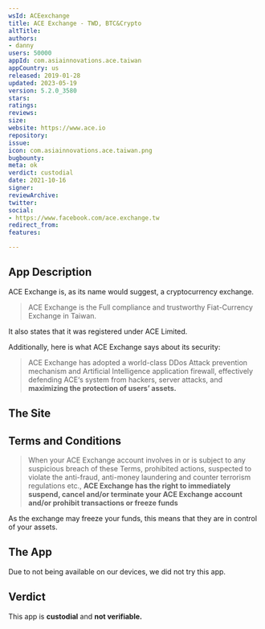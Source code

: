 ```yaml
---
wsId: ACEexchange
title: ACE Exchange - TWD, BTC&Crypto
altTitle: 
authors:
- danny
users: 50000
appId: com.asiainnovations.ace.taiwan
appCountry: us
released: 2019-01-28
updated: 2023-05-19
version: 5.2.0_3580
stars: 
ratings: 
reviews: 
size: 
website: https://www.ace.io
repository: 
issue: 
icon: com.asiainnovations.ace.taiwan.png
bugbounty: 
meta: ok
verdict: custodial
date: 2021-10-16
signer: 
reviewArchive: 
twitter: 
social:
- https://www.facebook.com/ace.exchange.tw
redirect_from: 
features: 

---
```


## App Description
ACE Exchange is, as its name would suggest, a cryptocurrency exchange.

> ACE Exchange is the Full compliance and trustworthy Fiat-Currency Exchange in Taiwan. 

It also states that it was registered under ACE Limited. 

Additionally, here is what ACE Exchange says about its security:

> ACE Exchange has adopted a world-class DDos Attack prevention mechanism and Artificial Intelligence application firewall, effectively defending ACE‘s system from hackers, server attacks, and **maximizing the protection of users’ assets.**

## The Site

## Terms and Conditions

> When your ACE Exchange account involves in or is subject to any suspicious breach of these Terms, prohibited actions, suspected to violate the anti-fraud, anti-money laundering and counter terrorism regulations etc., **ACE Exchange has the right to immediately suspend, cancel and/or terminate your ACE Exchange account and/or prohibit transactions or freeze funds**

As the exchange may freeze your funds, this means that they are in control of your assets.

## The App
Due to not being available on our devices, we did not try this app.

## Verdict
This app is **custodial** and **not verifiable.**
